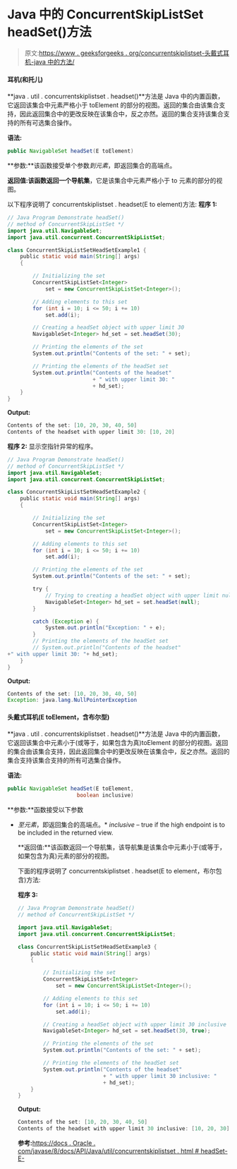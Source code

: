 # Java 中的 ConcurrentSkipListSet headSet()方法

> 原文:[https://www . geeksforgeeks . org/concurrentskiplistset-头戴式耳机-java 中的方法/](https://www.geeksforgeeks.org/concurrentskiplistset-headset-method-in-java/)

#### **耳机(和托儿)**

**java . util . concurrentskiplistset . headset()**方法是 Java 中的内置函数，它返回该集合中元素严格小于 toElement 的部分的视图。返回的集合由该集合支持，因此返回集合中的更改反映在该集合中，反之亦然。返回的集合支持该集合支持的所有可选集合操作。

**语法:**

```java
public NavigableSet headSet(E toElement)
```

**参数:**该函数接受单个参数*到元素*，即返回集合的高端点。

**返回值:**该函数返回一个**导航集**，它是该集合中元素严格小于 to 元素的部分的视图。

以下程序说明了 concurrentskiplistset . headset(E to element)方法:
**程序 1:**

```java
// Java Program Demonstrate headSet()
// method of ConcurrentSkipListSet */
import java.util.NavigableSet;
import java.util.concurrent.ConcurrentSkipListSet;

class ConcurrentSkipListSetHeadSetExample1 {
    public static void main(String[] args)
    {

        // Initializing the set
        ConcurrentSkipListSet<Integer>
            set = new ConcurrentSkipListSet<Integer>();

        // Adding elements to this set
        for (int i = 10; i <= 50; i += 10)
            set.add(i);

        // Creating a headSet object with upper limit 30
        NavigableSet<Integer> hd_set = set.headSet(30);

        // Printing the elements of the set
        System.out.println("Contents of the set: " + set);

        // Printing the elements of the headSet set
        System.out.println("Contents of the headset"
                           + " with upper limit 30: "
                           + hd_set);
    }
}
```

**Output:**

```java
Contents of the set: [10, 20, 30, 40, 50]
Contents of the headset with upper limit 30: [10, 20]

```

**程序 2:** 显示空指针异常的程序。

```java
// Java Program Demonstrate headSet()
// method of ConcurrentSkipListSet */
import java.util.NavigableSet;
import java.util.concurrent.ConcurrentSkipListSet;

class ConcurrentSkipListSetHeadSetExample2 {
    public static void main(String[] args)
    {

        // Initializing the set
        ConcurrentSkipListSet<Integer>
            set = new ConcurrentSkipListSet<Integer>();

        // Adding elements to this set
        for (int i = 10; i <= 50; i += 10)
            set.add(i);

        // Printing the elements of the set
        System.out.println("Contents of the set: " + set);

        try {
            // Trying to creating a headSet object with upper limit null
            NavigableSet<Integer> hd_set = set.headSet(null);
        }

        catch (Exception e) {
            System.out.println("Exception: " + e);
        }
        // Printing the elements of the headSet set
        // System.out.println("Contents of the headset"
+" with upper limit 30: "+ hd_set);
    }
}
```

**Output:**

```java
Contents of the set: [10, 20, 30, 40, 50]
Exception: java.lang.NullPointerException

```

#### **头戴式耳机(E toElement，含布尔型)**

**java . util . concurrentskiplistset . headset()**方法是 Java 中的内置函数，它返回该集合中元素小于(或等于，如果包含为真)toElement 的部分的视图。返回的集合由该集合支持，因此返回集合中的更改反映在该集合中，反之亦然。返回的集合支持该集合支持的所有可选集合操作。

**语法:**

```java
public NavigableSet headSet(E toElement,
                      boolean inclusive) 
```

**参数:**函数接受以下参数

*   *至元素*，即返回集合的高端点。*   *inclusive* – true if the high endpoint is to be included in the returned view.

    **返回值:**该函数返回一个导航集，该导航集是该集合中元素小于(或等于，如果包含为真)元素的部分的视图。

    下面的程序说明了 concurrentskiplistset . headset(E to element，布尔包含)方法:

    **程序 3:**

    ```java
    // Java Program Demonstrate headSet()
    // method of ConcurrentSkipListSet */

    import java.util.NavigableSet;
    import java.util.concurrent.ConcurrentSkipListSet;

    class ConcurrentSkipListSetHeadSetExample3 {
        public static void main(String[] args)
        {

            // Initializing the set
            ConcurrentSkipListSet<Integer>
                set = new ConcurrentSkipListSet<Integer>();

            // Adding elements to this set
            for (int i = 10; i <= 50; i += 10)
                set.add(i);

            // Creating a headSet object with upper limit 30 inclusive
            NavigableSet<Integer> hd_set = set.headSet(30, true);

            // Printing the elements of the set
            System.out.println("Contents of the set: " + set);

            // Printing the elements of the headSet set
            System.out.println("Contents of the headset"
                               + " with upper limit 30 inclusive: "
                               + hd_set);
        }
    }
    ```

    **Output:**

    ```java
    Contents of the set: [10, 20, 30, 40, 50]
    Contents of the headset with upper limit 30 inclusive: [10, 20, 30]

    ```

    **参考:**[https://docs . Oracle . com/javase/8/docs/API/Java/util/concurrentskiplistset . html # headSet-E-](https://docs.oracle.com/javase/8/docs/api/java/util/concurrent/ConcurrentSkipListSet.html#headSet-E-)
